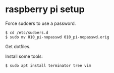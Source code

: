 # raspberry pi setup


Force sudoers to use a password.
```
$ cd /etc/sudoers.d
$ sudo mv 010_pi-nopasswd 010_pi-nopasswd.orig
```

Get dotfiles.


Install some tools:
```
$ sudo apt install terminator tree vim
```
